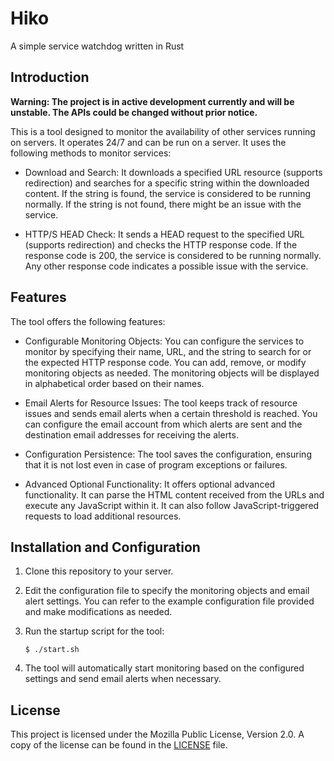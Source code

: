 # Hiko
A simple service watchdog written in Rust

## Introduction

**Warning: The project is in active development currently and will be unstable. The APIs could be changed without prior notice.**

This is a tool designed to monitor the availability of other services running on servers. It operates 24/7 and can be run on a server. It uses the following methods to monitor services:

- Download and Search: It downloads a specified URL resource (supports redirection) and searches for a specific string within the downloaded content. If the string is found, the service is considered to be running normally. If the string is not found, there might be an issue with the service.

- HTTP/S HEAD Check: It sends a HEAD request to the specified URL (supports redirection) and checks the HTTP response code. If the response code is 200, the service is considered to be running normally. Any other response code indicates a possible issue with the service.

## Features

The tool offers the following features:

- Configurable Monitoring Objects: You can configure the services to monitor by specifying their name, URL, and the string to search for or the expected HTTP response code. You can add, remove, or modify monitoring objects as needed. The monitoring objects will be displayed in alphabetical order based on their names.

- Email Alerts for Resource Issues: The tool keeps track of resource issues and sends email alerts when a certain threshold is reached. You can configure the email account from which alerts are sent and the destination email addresses for receiving the alerts.

- Configuration Persistence: The tool saves the configuration, ensuring that it is not lost even in case of program exceptions or failures.

- Advanced Optional Functionality: It offers optional advanced functionality. It can parse the HTML content received from the URLs and execute any JavaScript within it. It can also follow JavaScript-triggered requests to load additional resources.

## Installation and Configuration

1. Clone this repository to your server.
2. Edit the configuration file to specify the monitoring objects and email alert settings. You can refer to the example configuration file provided and make modifications as needed.
3. Run the startup script for the tool:
    ```shell
    $ ./start.sh
    ```

4. The tool will automatically start monitoring based on the configured settings and send email alerts when necessary.



## License

This project is licensed under the Mozilla Public License, Version 2.0. A copy of the license can be found in the [LICENSE](LICENSE) file.